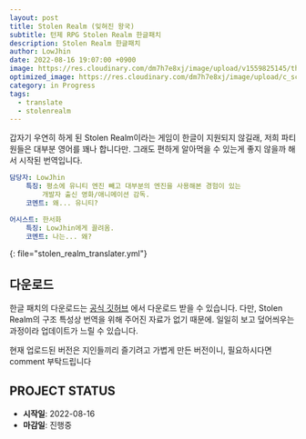 ```yaml
---
layout: post
title: Stolen Realm (잊혀진 왕국)
subtitle: 턴제 RPG Stolen Realm 한글패치
description: Stolen Realm 한글패치
author: LowJhin
date: 2022-08-16 19:07:00 +0900
image: https://res.cloudinary.com/dm7h7e8xj/image/upload/v1559825145/theme16_o0seet.jpg
optimized_image: https://res.cloudinary.com/dm7h7e8xj/image/upload/c_scale,w_380/v1559825145/theme16_o0seet.jpg
category: in Progress
tags:
  - translate
  - stolenrealm
---
```



갑자기 우연히 하게 된 Stolen Realm이라는 게임이 한글이 지원되지 않길래, 저희 파티원들은 대부분 영어를 꽤나 합니다만. 그래도 편하게 알아먹을 수 있는게 좋지 않을까 해서 시작된 번역입니다.

```yaml
담당자: LowJhin
	특징: 평소에 유니티 엔진 빼고 대부분의 엔진을 사용해본 경험이 있는
		개발자 출신 영화/애니메이션 감독.
	코멘트: 왜... 유니티?

어시스트: 한서화
	특징: LowJhin에게 끌려옴.
	코멘트: 나는... 왜?
```
{: file="stolen_realm_translater.yml"}


## 다운로드

한글 패치의 다운로드는 [공식 깃허브](https://github.com/Team-HamsikE/Stolen-Realm) 에서 다운로드 받을 수 있습니다.
다만, Stolen Realm의 구조 특성상 번역을 위해 주어진 자료가 없기 때문에. 일일히 보고 덮어씌우는 과정이라 업데이트가 느릴 수 있습니다.

현재 업로드된 버전은 지인들끼리 즐기려고 가볍게 만든 버전이니, 필요하시다면 comment 부탁드립니다



## PROJECT STATUS
- **시작일**: 2022-08-16
- **마감일**: 진행중